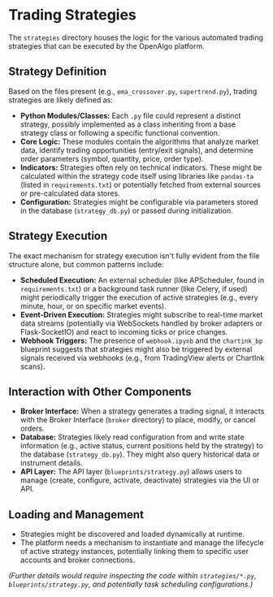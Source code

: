 # Trading Strategies

The `strategies` directory houses the logic for the various automated trading strategies that can be executed by the OpenAlgo platform.

## Strategy Definition

Based on the files present (e.g., `ema_crossover.py`, `supertrend.py`), trading strategies are likely defined as:

*   **Python Modules/Classes:** Each `.py` file could represent a distinct strategy, possibly implemented as a class inheriting from a base strategy class or following a specific functional convention.
*   **Core Logic:** These modules contain the algorithms that analyze market data, identify trading opportunities (entry/exit signals), and determine order parameters (symbol, quantity, price, order type).
*   **Indicators:** Strategies often rely on technical indicators. These might be calculated within the strategy code itself using libraries like `pandas-ta` (listed in `requirements.txt`) or potentially fetched from external sources or pre-calculated data stores.
*   **Configuration:** Strategies might be configurable via parameters stored in the database (`strategy_db.py`) or passed during initialization.

## Strategy Execution

The exact mechanism for strategy execution isn't fully evident from the file structure alone, but common patterns include:

*   **Scheduled Execution:** An external scheduler (like APScheduler, found in `requirements.txt`) or a background task runner (like Celery, if used) might periodically trigger the execution of active strategies (e.g., every minute, hour, or on specific market events).
*   **Event-Driven Execution:** Strategies might subscribe to real-time market data streams (potentially via WebSockets handled by broker adapters or Flask-SocketIO) and react to incoming ticks or price changes.
*   **Webhook Triggers:** The presence of `webhook.ipynb` and the `chartink_bp` blueprint suggests that strategies might also be triggered by external signals received via webhooks (e.g., from TradingView alerts or ChartInk scans).

## Interaction with Other Components

*   **Broker Interface:** When a strategy generates a trading signal, it interacts with the Broker Interface (`broker` directory) to place, modify, or cancel orders.
*   **Database:** Strategies likely read configuration from and write state information (e.g., active status, current positions held by the strategy) to the database (`strategy_db.py`). They might also query historical data or instrument details.
*   **API Layer:** The API layer (`blueprints/strategy.py`) allows users to manage (create, configure, activate, deactivate) strategies via the UI or API.

## Loading and Management

*   Strategies might be discovered and loaded dynamically at runtime.
*   The platform needs a mechanism to instantiate and manage the lifecycle of active strategy instances, potentially linking them to specific user accounts and broker connections.

*(Further details would require inspecting the code within `strategies/*.py`, `blueprints/strategy.py`, and potentially task scheduling configurations.)*
